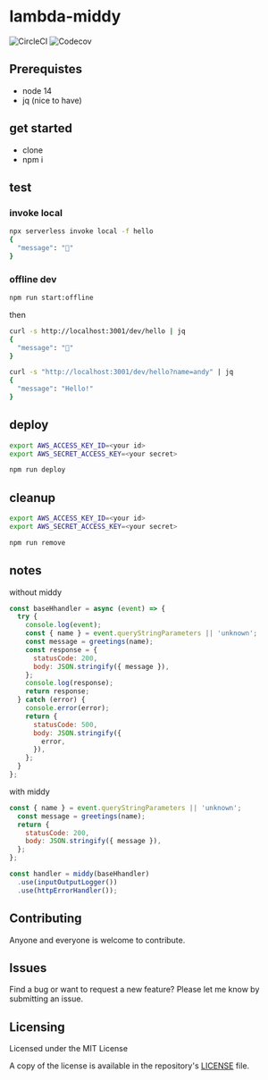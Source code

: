 # lambda-middy

![CircleCI](https://img.shields.io/circleci/build/gh/tsamaya/lambda-middy)
![Codecov](https://img.shields.io/codecov/c/gh/tsamaya/lambda-middy)

## Prerequistes

- node 14
- jq (nice to have)

## get started

- clone
- npm i

## test

### invoke local

```bash
npx serverless invoke local -f hello
{
  "message": "👋"
}
```

### offline dev

```bash
npm run start:offline
```

then

```bash
curl -s http://localhost:3001/dev/hello | jq
{
  "message": "👋"
}

curl -s "http://localhost:3001/dev/hello?name=andy" | jq
{
  "message": "Hello!"
}
```

## deploy

```bash
export AWS_ACCESS_KEY_ID=<your id>
export AWS_SECRET_ACCESS_KEY=<your secret>

npm run deploy
```

## cleanup

```bash
export AWS_ACCESS_KEY_ID=<your id>
export AWS_SECRET_ACCESS_KEY=<your secret>

npm run remove
```

## notes

without middy

```js
const baseHhandler = async (event) => {
  try {
    console.log(event);
    const { name } = event.queryStringParameters || 'unknown';
    const message = greetings(name);
    const response = {
      statusCode: 200,
      body: JSON.stringify({ message }),
    };
    console.log(response);
    return response;
  } catch (error) {
    console.error(error);
    return {
      statusCode: 500,
      body: JSON.stringify({
        error,
      }),
    };
  }
};
```

with middy

```js
const { name } = event.queryStringParameters || 'unknown';
  const message = greetings(name);
  return {
    statusCode: 200,
    body: JSON.stringify({ message }),
  };
};

const handler = middy(baseHhandler)
  .use(inputOutputLogger())
  .use(httpErrorHandler());
```

## Contributing

Anyone and everyone is welcome to contribute.

## Issues

Find a bug or want to request a new feature? Please let me know by submitting an issue.

## Licensing

Licensed under the MIT License

A copy of the license is available in the repository's [LICENSE](LICENSE) file.
